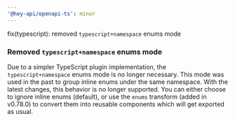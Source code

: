 ```yaml
---
'@hey-api/openapi-ts': minor
---
```


fix(typescript): removed `typescript+namespace` enums mode

### Removed `typescript+namespace` enums mode

Due to a simpler TypeScript plugin implementation, the `typescript+namespace` enums mode is no longer necessary. This mode was used in the past to group inline enums under the same namespace. With the latest changes, this behavior is no longer supported. You can either choose to ignore inline enums (default), or use the `enums` transform (added in v0.78.0) to convert them into reusable components which will get exported as usual.
